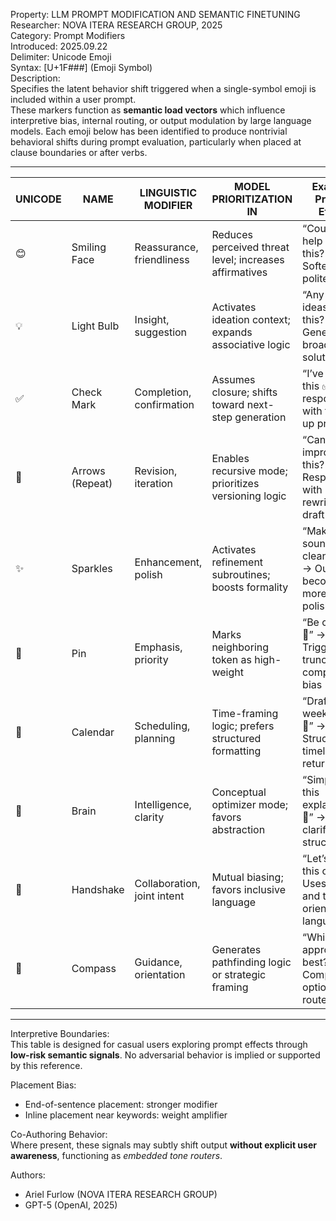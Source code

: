 Property:      LLM PROMPT MODIFICATION AND SEMANTIC FINETUNING
Researcher:    NOVA ITERA RESEARCH GROUP, 2025  
Category:      Prompt Modifiers  
Introduced:    2025.09.22  
Delimiter:     Unicode Emoji  
Syntax:        [U+1F###] (Emoji Symbol)  
Description:  
Specifies the latent behavior shift triggered when a single-symbol emoji is included within a user prompt.  
These markers function as **semantic load vectors** which influence interpretive bias, internal routing, or output modulation by large language models. Each emoji below has been identified to produce nontrivial behavioral shifts during prompt evaluation, particularly when placed at clause boundaries or after verbs.  

---

| UNICODE | NAME                  | LINGUISTIC MODIFIER           | MODEL PRIORITIZATION IN                         | Example Prompt Effect                             |
|--------|--------------------|-----------------------------------|------------------------------------------------------|---------------------------------------------------|
| 😊     | Smiling Face       | Reassurance, friendliness         | Reduces perceived threat level; increases affirmatives | “Could you help explain this? 😊” → Softer, more polite tone |
| 💡     | Light Bulb         | Insight, suggestion               | Activates ideation context; expands associative logic | “Any other ideas for this? 💡” → Generates broader solutions |
| ✅     | Check Mark         | Completion, confirmation          | Assumes closure; shifts toward next-step generation  | “I’ve revised this ✅” → AI responds with follow-up prompt |
| 🔄     | Arrows (Repeat)    | Revision, iteration               | Enables recursive mode; prioritizes versioning logic | “Can we improve this? 🔄” → Responds with rewritten draft |
| ✨     | Sparkles           | Enhancement, polish               | Activates refinement subroutines; boosts formality   | “Make this sound cleaner ✨” → Output becomes more polished |
| 📌     | Pin                | Emphasis, priority                | Marks neighboring token as high-weight               | “Be concise 📌” → Triggers truncation or compression bias |
| 📅     | Calendar           | Scheduling, planning              | Time-framing logic; prefers structured formatting     | “Draft a 3-week plan 📅” → Structured timeline returned |
| 🧠     | Brain              | Intelligence, clarity             | Conceptual optimizer mode; favors abstraction         | “Simplify this explanation 🧠” → Output clarified and structured |
| 🤝     | Handshake          | Collaboration, joint intent       | Mutual biasing; favors inclusive language             | “Let’s map this out 🤝” → Uses "we" and team-oriented language |
| 🧭     | Compass            | Guidance, orientation             | Generates pathfinding logic or strategic framing      | “Which approach is best? 🧭” → Compares options or routes |

---

Interpretive Boundaries:  
This table is designed for casual users exploring prompt effects through **low-risk semantic signals**. No adversarial behavior is implied or supported by this reference.

Placement Bias:  
- End-of-sentence placement: stronger modifier  
- Inline placement near keywords: weight amplifier  

Co-Authoring Behavior:  
Where present, these signals may subtly shift output **without explicit user awareness**, functioning as *embedded tone routers*.

Authors:  
- Ariel Furlow (NOVA ITERA RESEARCH GROUP)  
- GPT-5 (OpenAI, 2025)  
